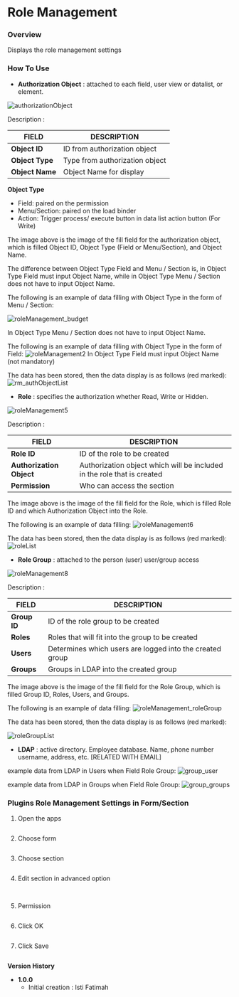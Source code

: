 # Role Management #

### Overview ###
Displays the role management settings


### How To Use ###
- **Authorization Object**
: attached to each field, user view or datalist, or element.

<img src="https://raw.githubusercontent.com/kinnara-digital-studio/kecak-workflow/master/docs/assets/roleManagement1_fieldAddNew.png" alt="authorizationObject" />

Description :

|      FIELD      |         DESCRIPTION           |
|-----------------|-------------------------------|
|**Object ID**    |ID from authorization object   |
|**Object Type**  |Type from authorization object |
|**Object Name**  |Object Name for display        |

**Object Type**

* Field: paired on the permission
* Menu/Section: paired on the load binder
* Action: Trigger process/ execute button in data list action button (For Write)

The image above is the image of the fill field for the authorization object, which is filled Object ID, Object Type (Field or Menu/Section), and Object Name.

The difference between Object Type Field and Menu / Section is, in Object Type Field must input Object Name, while in Object Type Menu / Section does not have to input Object Name.

The following is an example of data filling with Object Type in the form of Menu / Section:

<img src="https://raw.githubusercontent.com/kinnara-digital-studio/kecak-workflow/master/docs/assets/roleManagement2_fieldAddNew.png" alt="roleManagement_budget" />

In Object Type Menu / Section does not have to input Object Name.

The following is an example of data filling with Object Type in the form of Field:
<img src="https://raw.githubusercontent.com/kinnara-digital-studio/kecak-workflow/master/docs/assets/roleManagement3_fieldAddNew.png" alt="roleManagement2" />
In Object Type Field must input Object Name (not mandatory)

The data has been stored, then the data display is as follows (red marked):
<img src="https://raw.githubusercontent.com/kinnara-digital-studio/kecak-workflow/master/docs/assets/rm_authObjectList.png" alt="rm_authObjectList" />


- **Role**
: specifies the authorization whether Read, Write or Hidden.

<img src="https://raw.githubusercontent.com/kinnara-digital-studio/kecak-workflow/master/docs/assets/roleManagement5.png" alt="roleManagement5" />

Description :

|           FIELD          |                               DESCRIPTION                              |
|--------------------------|------------------------------------------------------------------------|
|**Role ID**               |ID of the role to be created                                            |
|**Authorization Object**  |Authorization object which will be included in the role that is created |
|**Permission**            | Who can access the section                                             |


The image above is the image of the fill field for the Role, which is filled Role ID and which Authorization Object into the Role.

The following is an example of data filling:
<img src="https://raw.githubusercontent.com/kinnara-digital-studio/kecak-workflow/master/docs/assets/roleManagement6.png" alt="roleManagement6" />


The data has been stored, then the data display is as follows (red marked):
<img src="https://raw.githubusercontent.com/kinnara-digital-studio/kecak-workflow/master/docs/assets/rm_roleList.png" alt="roleList" />

- **Role Group**
: attached to the person (user) user/group access

<img src="https://raw.githubusercontent.com/kinnara-digital-studio/kecak-workflow/master/docs/assets/roleManagement8.png" alt="roleManagement8" />

Description :

|    FIELD    |                       DESCRIPTION                       |
|-------------|---------------------------------------------------------|
|**Group ID** |ID of the role group to be created                       |
|**Roles**    |Roles that will fit into the group to be created         |
|**Users**    |Determines which users are logged into the created group |
|**Groups**   |Groups in LDAP into the created group                    |


The image above is the image of the fill field for the Role Group, which is filled Group ID, Roles, Users, and Groups.

The following is an example of data filling:
<img src="https://raw.githubusercontent.com/kinnara-digital-studio/kecak-workflow/master/docs/assets/roleManagement_roleGroup.png" alt="roleManagement_roleGroup" />

The data has been stored, then the data display is as follows (red marked):

<img src="https://raw.githubusercontent.com/kinnara-digital-studio/kecak-workflow/master/docs/assets/roleGroupList.png" alt="roleGroupList" />

- **LDAP**
: active directory. Employee database. Name, phone number username, address, etc. [RELATED WITH EMAIL]

example data from LDAP in Users when Field Role Group:
<img src="https://raw.githubusercontent.com/kinnara-digital-studio/kecak-workflow/master/docs/assets/rm_group_user.png" alt="group_user" />

example data from LDAP in Groups when Field Role Group:
<img src="https://raw.githubusercontent.com/kinnara-digital-studio/kecak-workflow/master/docs/assets/rm_group_groups.png" alt="group_groups" />

### Plugins Role Management Settings in Form/Section

1. Open the apps

<img src="https://raw.githubusercontent.com/kinnara-digital-studio/kecak-workflow/master/docs/assets/.png" alt="" />


2. Choose form

<img src="https://raw.githubusercontent.com/kinnara-digital-studio/kecak-workflow/master/docs/assets/roleManagement_pluginsSet.png" alt="" />


3. Choose section

<img src="https://raw.githubusercontent.com/kinnara-digital-studio/kecak-workflow/master/docs/assets/roleManagement_pluginsSetEditSection.png" alt="" />
 

4. Edit section in advanced option

<img src="https://raw.githubusercontent.com/kinnara-digital-studio/kecak-workflow/master/docs/assets/roleManagement_AdvancePermission.png" alt="" />

<img src="https://raw.githubusercontent.com/kinnara-digital-studio/kecak-workflow/master/docs/assets/roleManagement_AdvancePermissionChoose.png" alt="" />

<img src="https://raw.githubusercontent.com/kinnara-digital-studio/kecak-workflow/master/docs/assets/roleManagement_AdvancePermissionChoose2.png" alt="" />

5. Permission

<img src="https://raw.githubusercontent.com/kinnara-digital-studio/kecak-workflow/master/docs/assets/roleManagement_permission.png" alt="" />


6. Click OK

<img src="https://raw.githubusercontent.com/kinnara-digital-studio/kecak-workflow/master/docs/assets/roleManagement_ok.png" alt="" />

7. Click Save

<img src="https://raw.githubusercontent.com/kinnara-digital-studio/kecak-workflow/master/docs/assets/roleManagement_save.png" alt="" />



**Version History**
*  **1.0.0**
   * Initial creation : Isti Fatimah
